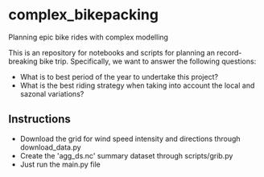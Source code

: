 # complex_bikepacking
Planning epic bike rides with complex modelling

This is an repository for notebooks and scripts for planning an record-breaking bike trip. Specifically, we want to answer the following questions:

* What is to best period of the year to undertake this project?
* What is the best riding strategy when taking into account the local and sazonal variations?


## Instructions

- Download the grid for wind speed intensity and directions through download_data.py
- Create the 'agg_ds.nc' summary dataset through scripts/grib.py
- Just run the main.py file
